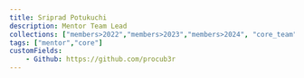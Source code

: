 ```yaml
---
title: Sriprad Potukuchi
description: Mentor Team Lead
collections: ["members>2022","members>2023","members>2024", "core_team"]
tags: ["mentor","core"]
customFields:
    - Github: https://github.com/procub3r
---
```


